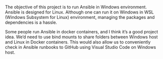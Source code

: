 The objective of this project is to run Ansible in Windows environment. Ansible is designed for Linux. Although one can run it on Windows in WSL (Windows Subsystem for Linux) environment, managing the packages and dependencies is a hassle. 
     
Some people run Ansible in docker containers, and I think it’s a good project idea. We’d need to use bind mounts to share folders between Windows host and Linux in Docker containers. This would also allow us to conveniently check in Ansible runbooks to GitHub using Visual Studio Code on Windows host.

